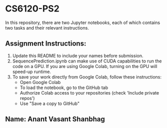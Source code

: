 # CS6120-PS2
In this repository, there are two Jupyter notebooks, each of which contains two tasks and their relevant instructions.

## Assignment Instructions:
1. Update this README to include your names before submission.
2. SequencePrediction.ipynb can make use of CUDA capabilities to run the code on a GPU. If you are using Google Colab, turning on the GPU will speed-up runtime.
3. To save your work directly from Google Colab, follow these instructions:
    - Open Google Colab
    - To load the notebook, go to the GitHub tab
    - Authorize Colab access to your repositories (check 'Include private repos')
    - Use "Save a copy to GitHub"

## Name: Anant Vasant Shanbhag
